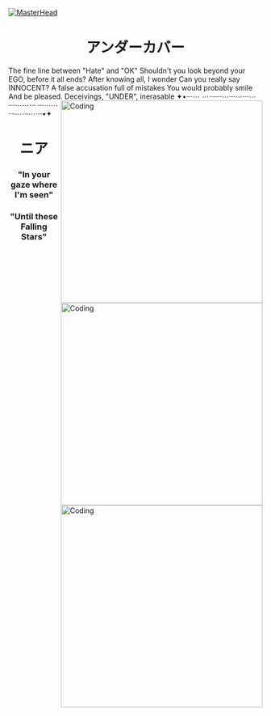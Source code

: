 [![MasterHead](https://media1.tenor.com/m/Qw-Y7EV3bDUAAAAd/ivan-alien-stage-ivan.gif)](https://N3arnate.io)
<h1 align="center">アンダーカバー</h1>
The fine line between "Hate" and "OK"
Shouldn't you look beyond your EGO, before it all ends?
After knowing all, I wonder
Can you really say INNOCENT?
A false accusation full of mistakes
You would probably smile
And be pleased.
Deceivings, "UNDER", inerasable
<img align="right" alt="Coding" width="400" src="https://mir-s3-cdn-cf.behance.net/project_modules/disp/2dba6170442963.5ba38a7b43681.gif">
✦•┈⋅⋯ ⋯⋅┈┈⋅⋯┈⋅⋯┈⋅⋯ ┈⋅⋯⋯⋅┈ ┈⋅⋯⋯⋅┈⋯⋅┈⋯⋅┈•✦
<h1 align="center">ニア</h1>
<img align="right" alt="Coding" width="400" src="https://media1.tenor.com/m/hW3j1PbtPnAAAAAC/alienstage-alien-stage.gif">
<h3 align="center">"In your gaze where I'm seen"</h3>
<img align="right" alt="Coding" width="400" src="https://media1.tenor.com/m/79aCWr8DrB0AAAAC/alienstage-alien-stage.gif">
<h3 align="center">"Until these Falling Stars"</h3>

